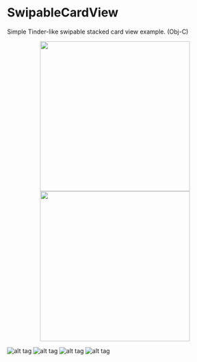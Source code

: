 # SwipableCardView
Simple Tinder-like swipable stacked card view example. (Obj-C) 

<p align="center">
  <img src="http://www.kandidproductions.com/github/swipablecardview/IMG_3292.PNG" width="350"/>
  <img src="http://www.kandidproductions.com/github/swipablecardview/IMG_3293.PNG" width="350"/>
</p>

![alt tag](http://www.kandidproductions.com/github/swipablecardview/IMG_3292.PNG)
![alt tag](http://www.kandidproductions.com/github/swipablecardview/IMG_3293.PNG)
![alt tag](http://www.kandidproductions.com/github/swipablecardview/IMG_3294.PNG)
![alt tag](http://www.kandidproductions.com/github/swipablecardview/IMG_3295.PNG)
